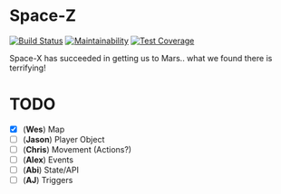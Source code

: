 # Space-Z

[![Build Status](https://travis-ci.org/ghostsquad/space-z.svg?branch=master)](https://travis-ci.org/ghostsquad/space-z) [![Maintainability](https://api.codeclimate.com/v1/badges/ee94f921933296bde972/maintainability)](https://codeclimate.com/github/ghostsquad/space-z/maintainability) [![Test Coverage](https://api.codeclimate.com/v1/badges/ee94f921933296bde972/test_coverage)](https://codeclimate.com/github/ghostsquad/space-z/test_coverage)

Space-X has succeeded in getting us to Mars.. what we found there is terrifying!

# TODO

- [x] (**Wes**) Map
- [ ] (**Jason**) Player Object
- [ ] (**Chris**) Movement (Actions?)
- [ ] (**Alex**) Events
- [ ] (**Abi**) State/API
- [ ] (**AJ**) Triggers
